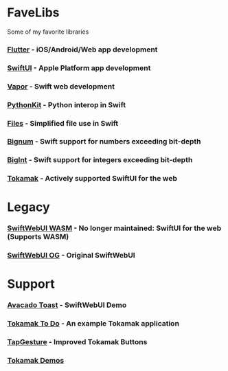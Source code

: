 # FaveLibs
Some of my favorite libraries 

### [Flutter](https://flutter.dev/) - iOS/Android/Web app development

### [SwiftUI](https://developer.apple.com/xcode/swiftui/) - Apple Platform app development

### [Vapor](https://vapor.codes) - Swift web development

### [PythonKit](https://github.com/pvieito/PythonKit) - Python interop in Swift

### [Files](https://github.com/JohnSundell/Files) - Simplified file use in Swift

### [Bignum](https://github.com/dankogai/swift-bignum) - Swift support for numbers exceeding bit-depth

### [BigInt](https://github.com/attaswift/BigInt) - Swift support for integers exceeding bit-depth

### [Tokamak](https://github.com/TokamakUI/Tokamak) - Actively supported SwiftUI for the web

# Legacy

### [SwiftWebUI WASM](https://github.com/carson-katri/SwiftWebUI) - No longer maintained: SwiftUI for the web (Supports WASM)

### [SwiftWebUI OG](https://github.com/SwiftWebUI/SwiftWebUI) - Original SwiftWebUI

# Support

### [Avacado Toast](https://github.com/SwiftWebUI/AvocadoToast) - SwiftWebUI Demo

### [Tokamak To Do](https://github.com/TokamakUI/tokamak-todo-example) - An example Tokamak application

### [TapGesture](https://github.com/fatsandwichgames/wasm-website/blob/master/Sources/Games/Views/Generic/TapGesture.swift) - Improved Tokamak Buttons

### [Tokamak Demos](https://github.com/TokamakUI/Tokamak/tree/main/Sources/TokamakDemo)
